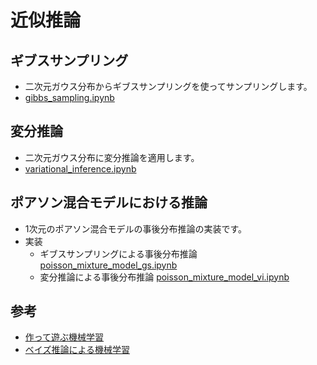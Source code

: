 # 近似推論
## ギブスサンプリング
- 二次元ガウス分布からギブスサンプリングを使ってサンプリングします。
- [gibbs_sampling.ipynb][gibbs_sampling.ipynb]

## 変分推論
- 二次元ガウス分布に変分推論を適用します。
- [variational_inference.ipynb][variational_inference.ipynb]

[gibbs_sampling.ipynb]:./notebooks/gibbs_sampling.ipynb
[variational_inference.ipynb]:./notebooks/variational_inference.ipynb

## ポアソン混合モデルにおける推論
- 1次元のポアソン混合モデルの事後分布推論の実装です。
- 実装
  - ギブスサンプリングによる事後分布推論 [poisson_mixture_model_gs.ipynb][poisson_mixture_model_gs.ipynb]
  - 変分推論による事後分布推論 [poisson_mixture_model_vi.ipynb][poisson_mixture_model_vi.ipynb]

[poisson_mixture_model_gs.ipynb]:./notebooks/poisson_mixture_model_gs.ipynb
[poisson_mixture_model_vi.ipynb]:./notebooks/poisson_mixture_model_vi.ipynb


## 参考
- [作って遊ぶ機械学習](http://machine-learning.hatenablog.com/entry/2016/02/04/201945)
- [ベイズ推論による機械学習](https://www.kspub.co.jp/book/detail/1538320.html)